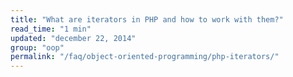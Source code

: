 ```yaml
---
title: "What are iterators in PHP and how to work with them?"
read_time: "1 min"
updated: "december 22, 2014"
group: "oop"
permalink: "/faq/object-oriented-programming/php-iterators/"
---
```


